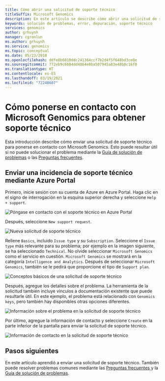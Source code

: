 ```yaml
---
title: Cómo abrir una solicitud de soporte técnico
titleSuffix: Microsoft Genomics
description: En este artículo se describe cómo abrir una solicitud de soporte técnico para ponerse en contacto con Microsoft Genomics si no puede resolver su problema con la guía de solución de problemas o preguntas frecuentes.
keywords: solución de problemas, error, depuración, soporte técnico
services: genomics
author: grhuynh
manager: cgronlun
ms.author: grhuynh
ms.service: genomics
ms.topic: conceptual
ms.date: 05/23/2018
ms.openlocfilehash: ddfe8b6010ddc241364ccf7b2d4f5f648bd3ce0e
ms.sourcegitcommit: 772eb9c6684dd4864e0ba507945a83e48b8c16f0
ms.translationtype: HT
ms.contentlocale: es-ES
ms.lasthandoff: 03/19/2021
ms.locfileid: "72248607"
---
```

# <a name="how-to-contact-microsoft-genomics-for-support"></a>Cómo ponerse en contacto con Microsoft Genomics para obtener soporte técnico
Esta introducción describe cómo enviar una solicitud de soporte técnico para ponerse en contacto con Microsoft Genomics. Esto puede resultar útil si no puede solucionar el problema mediante la [Guía de solución de problemas](troubleshooting-guide-genomics.md) o las [Preguntas frecuentes](frequently-asked-questions-genomics.md). 


## <a name="file-a-support-ticket-through-the-azure-portal"></a>Enviar una incidencia de soporte técnico mediante Azure Portal
Primero, inicie sesión con su cuenta de Azure en Azure Portal. Haga clic en el signo de interrogación en la esquina superior derecha y seleccione `Help + support`.

![Póngase en contacto con el soporte técnico en Azure Portal](./media/file-support-ticket/genomics-contact-support.png "Póngase en contacto con el soporte técnico en Azure Portal") 



Después, seleccione `New support request`. 

![Nueva solicitud de soporte técnico](./media/file-support-ticket/new-support-request.png "Nueva solicitud de soporte") 

Rellene `Basics`, incluido `Issue type` y su `Subscription`. Seleccione el `Issue type` más relevante para su problema; por ejemplo en la imagen siguiente, se ha seleccionado `Technical`. No olvide seleccionar `Microsoft Genomics` como el servicio en cuestión.  `Microsoft Genomics` se mostrará en la categoría `Intelligence and Analytics`.   Después de seleccionar `Microsoft Genomics`, también se le pedirá que proporcione el tipo de `Support plan`.

![Conceptos básicos de una solicitud de soporte técnico](./media/file-support-ticket/support-request-basics.png "Conceptos básicos de una solicitud de soporte técnico")


Después, agregue los detalles sobre el problema. La herramienta de la solicitud también incluye vínculos a documentación existente que puede resultarle útil. En este ejemplo, el problema está relacionado con `Genomics keys`, pero también hay disponibles otras opciones diferentes.

![Información sobre el problema en la solicitud de soporte técnico](./media/file-support-ticket/support-request-problem.png "Información sobre el problema en la solicitud de soporte técnico")

Por último, agregue la información de contacto y seleccione `Create` en la parte inferior de la pantalla para enviar la solicitud de soporte técnico.

![Información de contacto en la solicitud de soporte técnico](./media/file-support-ticket/support-request-contact.png "Información de contacto en la solicitud de soporte técnico")

## <a name="next-steps"></a>Pasos siguientes
En este artículo aprendió a enviar una solicitud de soporte técnico. También puede resolver problemas comunes mediante las [Preguntas frecuentes ](frequently-asked-questions-genomics.md) y la [Guía de solución de problemas](troubleshooting-guide-genomics.md). 